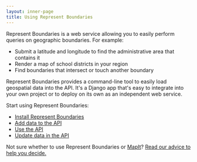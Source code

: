 ```yaml
---
layout: inner-page
title: Using Represent Boundaries
---
```


Represent Boundaries is a web service allowing you to easily perform queries on geographic boundaries. For example:

* Submit a latitude and longitude to find the administrative area that contains it
* Render a map of school districts in your region
* Find boundaries that intersect or touch another boundary

Represent Boundaries provides a command-line tool to easily load geospatial data into the API. It's a Django app that's easy to integrate into your own project or to deploy on its own as an independent web service.

Start using Represent Boundaries:

* <a href="{{ site.baseurl }}/docs/install/">Install Represent Boundaries</a>
* <a href="{{ site.baseurl }}/docs/import/">Add data to the API</a>
* <a href="{{ site.baseurl }}/docs/api/">Use the API</a>
* <a href="{{ site.baseurl }}/docs/manage/">Update data in the API</a>

Not sure whether to use Represent Boundaries or [MapIt](http://mapit.poplus.org/)? <a href="{{ site.baseurl }}/docs/why/">Read our advice to help you decide.</a>
